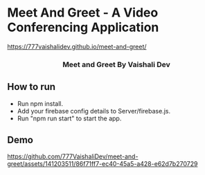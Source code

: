 # Meet And Greet - A Video Conferencing Application

https://777vaishalidev.github.io/meet-and-greet/

<p align="center"> 
  <h3 align="center">Meet and Greet By Vaishali Dev</h3>

  </p>





## How to run

- Run npm install.
- Add your firebase config details to Server/firebase.js.
- Run "npm run start" to start the app.

<!-- Demo -->

## Demo



https://github.com/777VaishaliDev/meet-and-greet/assets/141203511/86f71ff7-ec40-45a5-a428-e62d7b270729




